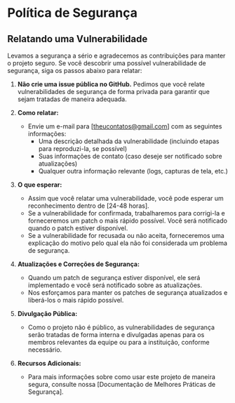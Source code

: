 # Política de Segurança

## Relatando uma Vulnerabilidade

Levamos a segurança a sério e agradecemos as contribuições para manter o projeto seguro. Se você descobrir uma possível vulnerabilidade de segurança, siga os passos abaixo para relatar:

1. **Não crie uma issue pública no GitHub.** Pedimos que você relate vulnerabilidades de segurança de forma privada para garantir que sejam tratadas de maneira adequada.

2. **Como relatar:**
   - Envie um e-mail para [theucontatos@gmail.com] com as seguintes informações:
     - Uma descrição detalhada da vulnerabilidade (incluindo etapas para reproduzi-la, se possível)
     - Suas informações de contato (caso deseje ser notificado sobre atualizações)
     - Qualquer outra informação relevante (logs, capturas de tela, etc.)

3. **O que esperar:**
   - Assim que você relatar uma vulnerabilidade, você pode esperar um reconhecimento dentro de [24-48 horas].
   - Se a vulnerabilidade for confirmada, trabalharemos para corrigi-la e forneceremos um patch o mais rápido possível. Você será notificado quando o patch estiver disponível.
   - Se a vulnerabilidade for recusada ou não aceita, forneceremos uma explicação do motivo pelo qual ela não foi considerada um problema de segurança.

4. **Atualizações e Correções de Segurança:**
   - Quando um patch de segurança estiver disponível, ele será implementado e você será notificado sobre as atualizações.
   - Nos esforçamos para manter os patches de segurança atualizados e liberá-los o mais rápido possível.

5. **Divulgação Pública:**
   - Como o projeto não é público, as vulnerabilidades de segurança serão tratadas de forma interna e divulgadas apenas para os membros relevantes da equipe ou para a instituição, conforme necessário.

6. **Recursos Adicionais:**
   - Para mais informações sobre como usar este projeto de maneira segura, consulte nossa [Documentação de Melhores Práticas de Segurança].
